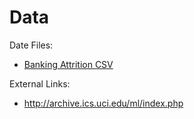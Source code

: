 # Data

Date Files:
- [Banking Attrition CSV](banking_attrition.csv)

External Links: 
- http://archive.ics.uci.edu/ml/index.php

